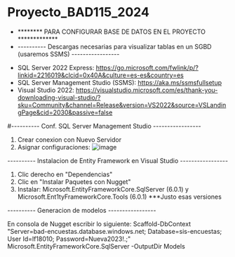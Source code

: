 # Proyecto_BAD115_2024

* ******** PARA CONFIGURAR BASE DE DATOS EN EL PROYECTO *************
* ---------- Descargas necesarias para visualizar tablas en un SGBD (usaremos SSMS) -----------------

- SQL Server 2022 Express: https://go.microsoft.com/fwlink/p/?linkid=2216019&clcid=0x40A&culture=es-es&country=es
- SQL Server Management Studio (SSMS): https://aka.ms/ssmsfullsetup
- Visual Studio 2022: https://visualstudio.microsoft.com/es/thank-you-downloading-visual-studio/?sku=Community&channel=Release&version=VS2022&source=VSLandingPage&cid=2030&passive=false


#---------- Conf. SQL Server Management Studio -----------------
1. Crear conexion con Nuevo Servidor
2. Asignar configuraciones:
   ![image](https://github.com/Orellanna/Proyecto_BAD115_2024/assets/90300477/b8749cb6-30c7-4082-9e8a-a4e63f0bd3b1)


---------- Instalacion de Entity Framework en Visual Studio -----------------

1. Clic derecho en "Dependencias"
2. Clic en "Instalar Paquetes con Nugget"
3. Instalar: Microsoft.EntityFrameworkCore.SqlServer (6.0.1) y Microsoft.Ent1tyFrameworkCore.Tools (6.0.1)
	***Justo esas versiones

---------- Generacion de modelos -----------------

En consola de Nugget escribir lo siguiente:
Scaffold-DbContext "Server=bad-encuestas.database.windows.net; Database=sis-encuestas; User Id=lf18010; Password=Nueva2023!.;" Microsoft.EntityFrameworkCore.SqlServer -OutputDir Models
